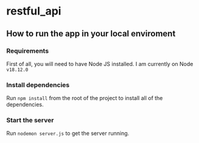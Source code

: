 # restful_api

## How to run the app in your local enviroment 

### Requirements
First of all, you will need to have Node JS installed. I am currently on Node `v18.12.0`

### Install dependencies
Run `npm install` from the root of the project to install all of the dependencies. 

### Start the server
Run `nodemon server.js` to get the server running. 



